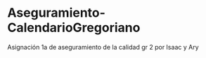 # Aseguramiento-CalendarioGregoriano
Asignación 1a de aseguramiento de la calidad gr 2 por Isaac y Ary
